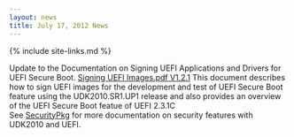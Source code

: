 ```yaml
---
layout: news
title: July 17, 2012 News
---
```

{% include site-links.md %}

Update to the Documentation on Signing UEFI Applications and Drivers for UEFI Secure Boot. [Signing UEFI Images.pdf V1.2.1](http://sourceforge.net/projects/edk2/files/General%20Documentation/SigningUefiImages%20-v1dot21.pdf/download)
This document describes how to sign UEFI images for the development and test of UEFI Secure Boot feature using the UDK2010.SR1.UP1 release and also provides an overview of the UEFI Secure Boot featue of UEFI 2.3.1C
<br>
See [SecurityPkg]({{wiki}}/SecurityPkg) for more documentation on security features with UDK2010 and UEFI.